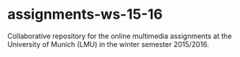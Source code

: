 # assignments-ws-15-16
Collaborative repository for the online multimedia assignments at the University of Munich (LMU) in the winter semester 2015/2016.
